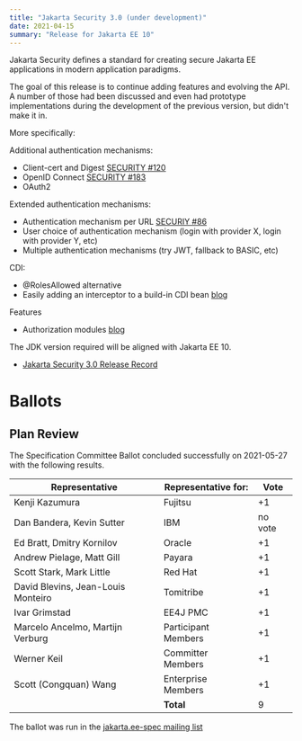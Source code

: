 ```yaml
---
title: "Jakarta Security 3.0 (under development)"
date: 2021-04-15
summary: "Release for Jakarta EE 10"
---
```

Jakarta Security defines a standard for creating secure Jakarta EE applications in modern application paradigms.

The goal of this release is to continue adding features and evolving the API. A number of those had been discussed and even had prototype implementations during the development of the previous version, but didn't make it in.

More specifically:

Additional authentication mechanisms:
* Client-cert and Digest [SECURITY #120](https://github.com/eclipse-ee4j/security-api/issues/120)
* OpenID Connect [SECURITY #183](https://github.com/eclipse-ee4j/security-api/issues/183)
* OAuth2 

Extended authentication mechanisms:
* Authentication mechanism per URL [SECURIY #86](https://github.com/eclipse-ee4j/security-api/issues/86)
* User choice of authentication mechanism (login with provider X, login with provider Y, etc)
* Multiple authentication mechanisms (try JWT, fallback to BASIC, etc)


CDI:
* @RolesAllowed alternative
* Easily adding an interceptor to a build-in CDI bean [blog](https://arjan-tijms.omnifaces.org/2017/08/dynamically-adding-interceptor-to-build.html) 


Features
* Authorization modules [blog](https://arjan-tijms.omnifaces.org/2016/07/simplified-custom-authorization-rules.html)

The JDK version required will be aligned with Jakarta EE 10.

* [Jakarta Security 3.0 Release Record](https://projects.eclipse.org/projects/ee4j.es/releases/3.0)

# Ballots

## Plan Review

The Specification Committee Ballot concluded successfully on 2021-05-27 with the following results.

| Representative                                 | Representative for: | Vote |
|------------------------------------------------|---------------------|------|
| Kenji Kazumura                                 | Fujitsu             |  +1  |
| Dan Bandera, Kevin Sutter                      | IBM                 | no vote |
| Ed Bratt, Dmitry Kornilov                      | Oracle              |  +1  |
| Andrew Pielage, Matt Gill                      | Payara              |  +1  |
| Scott Stark, Mark Little                       | Red Hat             |  +1  |
| David Blevins, Jean-Louis Monteiro             | Tomitribe           |  +1  |
| Ivar Grimstad                                  | EE4J PMC            |  +1  |
| Marcelo Ancelmo, Martijn Verburg               | Participant Members |  +1  |
| Werner Keil                                    | Committer Members   |  +1  |
| Scott (Congquan) Wang                          | Enterprise Members  |  +1  |
|                                                | **Total**           |  9   |

The ballot was run in the [jakarta.ee-spec mailing list](https://www.eclipse.org/lists/jakarta.ee-spec/msg01743.html)
